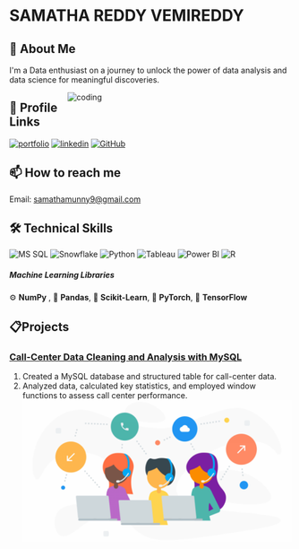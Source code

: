 # SAMATHA REDDY VEMIREDDY

## 🚀 About Me
I'm a Data enthusiast on a journey to unlock the power of data analysis and data science for meaningful discoveries.

<img align="right" alt="coding" width="400" src = "https://miro.medium.com/max/1400/1*qdAW1TjCN57h1lbuuzvchg.gif">

## 🔗 Profile Links
[![portfolio](https://img.shields.io/badge/portfolio-808080?style=for-the-badge&logo=ko-fi&logoColor=white)](https://samathareddyvemireddy.github.io/SamathaReddyVemireddy/)
[![linkedin](https://img.shields.io/badge/linkedin-0A66C2?style=for-the-badge&logo=linkedin&logoColor=white)](https://www.linkedin.com/in/samatha-reddy-vemireddy/)
[![GitHub](https://img.shields.io/badge/GitHub-181717?style=for-the-badge&logo=github&logoColor=white)](https://github.com/SamathaReddyVemireddy)

## 📫 How to reach me
Email: samathamunny9@gmail.com  

## 🛠 Technical Skills
![MS SQL](https://img.shields.io/badge/MS%20SQL-grey?logo=microsoft-sql-server)
![Snowflake](https://img.shields.io/badge/Snowflake-blue?logo=snowflake&logoColor=white)
![Python](https://img.shields.io/badge/Python-green?logo=python&logoColor=white)
![Tableau](https://img.shields.io/badge/Tableau-orange?logo=tableau&logoColor=white)
![Power BI](https://img.shields.io/badge/Power%20BI-yellow?logo=power-bi&logoColor=white)
![R](https://img.shields.io/badge/R-blue?logo=r&logoColor=white)
##### Machine Learning Libraries
⚙️ **NumPy** , 🐼 **Pandas**, 🧠 **Scikit-Learn**,  🚀 **PyTorch**, 🌌 **TensorFlow**

## 📋Projects
### [Call-Center Data Cleaning and Analysis with MySQL](https://github.com/SamathaReddyVemireddy/Call-Center-Data-Cleaning-and-Analysis-with-MySQL)
1. Created a MySQL database and structured table for call-center data.
2. Analyzed data, calculated key statistics, and employed window functions to assess call center performance.
 ![callcenter](images/call_center.png)

